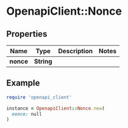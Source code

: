 # OpenapiClient::Nonce

## Properties

| Name      | Type       | Description | Notes |
| --------- | ---------- | ----------- | ----- |
| **nonce** | **String** |             |       |

## Example

```ruby
require 'openapi_client'

instance = OpenapiClient::Nonce.new(
  nonce: null
)
```
